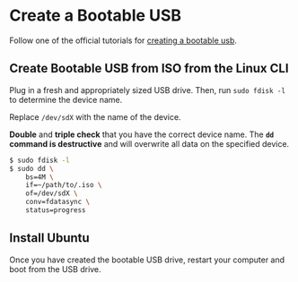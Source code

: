 # Create a Bootable USB

Follow one of the official tutorials for
[creating a bootable usb](https://ubuntu.com/tutorials?q=bootable+usb).

## Create Bootable USB from ISO from the Linux CLI

Plug in a fresh and appropriately sized USB drive. Then, run `sudo fdisk -l` to
determine the device name.

Replace `/dev/sdX` with the name of the device.

**Double** and **triple check** that you have the correct device name. The
**`dd` command is destructive** and will overwrite all data on the
specified device.

```bash
$ sudo fdisk -l
$ sudo dd \
    bs=4M \
    if=~/path/to/.iso \
    of=/dev/sdX \
    conv=fdatasync \
    status=progress
```

## Install Ubuntu

Once you have created the bootable USB drive, restart your computer and boot
from the USB drive.
